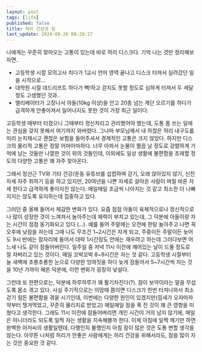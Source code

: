 ```yaml
---
layout: post
tags: [life]
published: false
title: 허리 건강과 잠
last_update: 2024-08-26 08:28:27
---
```


 나에게는 꾸준히 찾아오는 고통이 있는데 바로 허리 디스크다. 기억 나는
 것만 정리해보자면..
 - 고등학생 시절 모의고사 치다가 1교시 언어 영역 끝나고 디스크 터져서
   실려갔던 일을 시작으로...
 - 대학원 시절 데드리프트 하다가 뻑!하고 걷지도 못할 정도로 심하게
   터져서 두 세달 정도 고생했던 것과..
 - 엘리베이터가 고장나서 아들(10kg 이상)을 안고 20층 넘는 계단
   오르기를 하다가 급격하게 안좋아져서 일어나지도 못한 것이 가장 최근 일이다.

 고등학생 때부터 터졌으니 그때부터 정신차리고 관리했어야 했는데, 도통
 몸 쓰는 일에는 관심을 갖지 못해서 여기까지 와버렸다. 그나마
 부모님께서 내 하찮은 허리 내구도를 미리 눈치채시고 괜찮은 보험을
 들어주셔서 경제적인 고통은 크지 않았다. 하지만 디스크의 물리적 고통은
 정말 어마어마하다. 너무 아파서 눈물이 찔끔 날 정도로 강렬하게 기억에
 남는 것들만 나열한 것이 위의 것들인데, 이외에도 일상 생활에 불편함을
 초래할 정도의 다양한 고통은 꽤 자주 찾아온다.

 그래서 정선근 TV와 기타 건강/운동 유튜브를 섭렵하며 걷기, 오래
 앉아있지 않기, 신전 자세 자주 취하기 등을 하고 있지만, 20여년을 나쁜
 자세로 살아온 사람이 며칠 바른 자세 한다고 급격하게 좋아지진
 않는다. 매일매일 조금씩 나아지는 것 같고 최소한 더 나빠지지는 않도록
 유지하는데 집중하고 있다.

 그러던 중 올해 들어서 체감한 변화가 있다. 요즘 점점 아들이
 육체적으로나 정신적으로나 많이 성장한 것이 느껴져서 놀아주는데 체력이
 부치고 있는데, 그 덕분에 아들이랑 자는 시간이 점점 동기화되고 있다
 (...). 예를 들어 주말에는 오전에 한탕 놀아주고 나면 꼭 오후에 낮잠을
 자는데 그때 나도 무조건 1~2시간은 자게 되고, 주중이든 주말이든 늦어도
 9시 반에는 잠자리에 들어서 대략 1시간정도 안에는 재우려고 하는데
 그러다보면 어느새 나도 같이 잠들어버린다. 일주일 중 저녁 11시 이전에
 깨어있는 날이 드물 정도로 잘 자버리고 있는 것이다. 매일 꼬박꼬박
 8~9시간은 자는 것 같다. 고등학생 시절부터 늘 새벽에 초롱초롱한 눈으로
 다양한 잉여짓을 하다 늦게 잠들어서 5~7시간씩 자는 것을 10년 가까이
 해온 덕분에, 이런 변화가 굉장히 낯설다.

 그런데 또 한편으로는, 덕분에 하루하루가 꽤 활기차진다(?). 잠이
 보약이라는 말을 무섭도록 몸소 겪고 있다. 사실 주기적으로는 이맘때
 쯤이면 디스크가 한번 터져나와서 최소 걷기 힘든 불편함을 겪을
 시기인데, 이번에는 다양한 원인이 있겠지만(낌새가 오자마자 약부터
 챙겨먹었고, 꾸준히 물리치료 받았고) 매일매일 잠을 푹 잔 것이 꽤 큰
 영향을 미쳤다고 생각한다. 그래도 11시 이전에 잠들어버리면 개인 시간이
 거의 남지 않기에, 매일은 아니더라도 되도록 일찍 자는 생활을
 지속해볼까 한다. 이제 아침에 일찍 깨기만 하면 완벽한 아저씨의
 생활일텐데, 다행인지 불행인지 아침 잠이 많은 것은 도통 변할 생각을
 않는다. 아무튼 나처럼 허리가 안좋은 사람에게는 허리 건강을
 위해서라도, 잠을 많이 자는 것은 중요한 것 같다.
